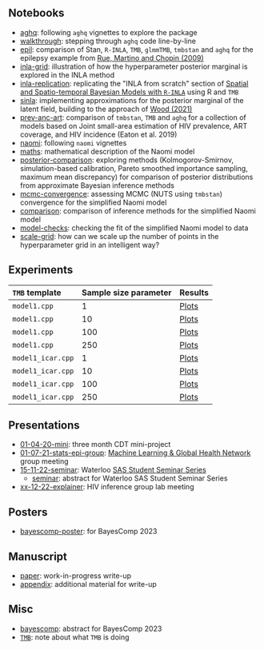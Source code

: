 ## Notebooks

* [aghq](https://athowes.github.io/elgm-inf/aghq.html): following `aghq` vignettes to explore the package
* [walkthrough](https://athowes.github.io/elgm-inf/walkthrough.html): stepping through `aghq` code line-by-line
* [epil](https://athowes.github.io/elgm-inf/epil.html): comparison of Stan, `R-INLA`, `TMB`, `glmmTMB`, `tmbstan` and `aghq` for the epilepsy example from [Rue, Martino and Chopin (2009)](https://rss.onlinelibrary.wiley.com/doi/10.1111/j.1467-9868.2008.00700.x)
* [inla-grid](https://athowes.github.io/elgm-inf/inla-grid.html): illustration of how the hyperparameter posterior marginal is explored in the INLA method
* [inla-replication](https://athowes.github.io/elgm-inf/inla-replication.html): replicating the "INLA from scratch" section of [Spatial and Spatio-temporal Bayesian Models with `R-INLA`](https://onlinelibrary.wiley.com/doi/book/10.1002/9781118950203) using R and `TMB`
* [sinla](https://athowes.github.io/elgm-inf/sinla.html): implementing approximations for the posterior marginal of the latent field, building to the approach of [Wood (2021)](https://academic.oup.com/biomet/article/107/1/223/5572662)
* [prev-anc-art](https://athowes.github.io/elgm-inf/prev-anc-art.html): comparison of `tmbstan`, `TMB` and `aghq` for a collection of models based on Joint small-area estimation of HIV prevalence, ART coverage, and HIV incidence (Eaton et al. 2019)
* [naomi](https://athowes.github.io/elgm-inf/naomi.html): following `naomi` vignettes
* [maths](https://athowes.github.io/elgm-inf/maths.html): mathematical description of the Naomi model
* [posterior-comparison](https://athowes.github.io/elgm-inf/posterior-comparison.html): exploring methods (Kolmogorov-Smirnov, simulation-based calibration, Pareto smoothed importance sampling, maximum mean discrepancy) for comparison of posterior distributions from approximate Bayesian inference methods
* [mcmc-convergence](https://athowes.github.io/elgm-inf/mcmc-convergence.html): assessing MCMC (NUTS using `tmbstan`) convergence for the simplified Naomi model
* [comparison](https://athowes.github.io/elgm-inf/comparison.html): comparison of inference methods for the simplified Naomi model
* [model-checks](https://athowes.github.io/elgm-inf/model-checks.html): checking the fit of the simplified Naomi model to data
* [scale-grid](https://athowes.github.io/elgm-inf/scale-grid.html): how can we scale up the number of points in the hyperparameter grid in an intelligent way?

## Experiments

| `TMB` template      | Sample size parameter | Results  |
|:--------------------|:----- |:-----------|
| `model1.cpp`        | 1     | [Plots](https://athowes.github.io/elgm-inf/model1-plots-m1.pdf) |
| `model1.cpp`        | 10    | [Plots](https://athowes.github.io/elgm-inf/model1-plots-m10.pdf) |
| `model1.cpp`        | 100   | [Plots](https://athowes.github.io/elgm-inf/model1-plots-m100.pdf) |
| `model1.cpp`        | 250   | [Plots](https://athowes.github.io/elgm-inf/model1-plots-m250.pdf) |
| `model1_icar.cpp`   | 1     | [Plots](https://athowes.github.io/elgm-inf/model1-icar-plots-m1.pdf) |
| `model1_icar.cpp`   | 10    | [Plots](https://athowes.github.io/elgm-inf/model1-icar-plots-m10.pdf) |
| `model1_icar.cpp`   | 100   | [Plots](https://athowes.github.io/elgm-inf/model1-icar-plots-m100.pdf) |
| `model1_icar.cpp`   | 250   | [Plots](https://athowes.github.io/elgm-inf/model1-icar-plots-m250.pdf) |

## Presentations

* [01-04-20-mini](https://athowes.github.io/elgm-inf/01-04-20-mini.pdf): three month CDT mini-project
* [01-07-21-stats-epi-group](https://athowes.github.io/elgm-inf/01-07-21-stats-epi-group.pdf): [Machine Learning & Global Health Network](https://mlgh.net/) group meeting
* [15-11-22-seminar](https://athowes.github.io/elgm-inf/15-11-22-seminar.pdf): Waterloo [SAS Student Seminar Series](https://uwaterloo.ca/statistics-and-actuarial-science/student-seminar-series)
  * [seminar](https://athowes.github.io/elgm-inf/seminar.html): abstract for Waterloo SAS Student Seminar Series
* [xx-12-22-explainer](https://athowes.github.io/elgm-inf/xx-12-22-explainer.pdf): HIV inference group lab meeting

## Posters

* [bayescomp-poster](https://athowes.github.io/elgm-inf/bayescomp-poster.pdf): for BayesComp 2023

## Manuscript

* [paper](https://athowes.github.io/elgm-inf/paper.pdf): work-in-progress write-up
* [appendix](https://athowes.github.io/elgm-inf/appendix.pdf): additional material for write-up

## Misc

* [bayescomp](https://athowes.github.io/elgm-inf/bayescomp.html): abstract for BayesComp 2023
* [`TMB`](https://athowes.github.io/elgm-inf/tmb.pdf): note about what `TMB` is doing
